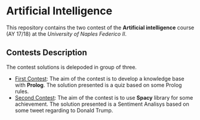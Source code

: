 # Artificial Intelligence

This repository contains the two contest of the **Artificial intelligence** course (AY 17/18) at the *University of Naples Federico II*.

## Contests Description

The contest solutions is delepoded in group of three.
- [First Contest](/First-Contest/): The aim of the contest is to develop a knowledge base with **Prolog**. The solution presented is a quiz based on some Prolog rules.
- [Second Contest](/Second-Contest/): The aim of the contest is to use **Spacy** library for some achievement. The solution presented is a Sentiment Analisys based on some tweet regarding to Donald Trump.

